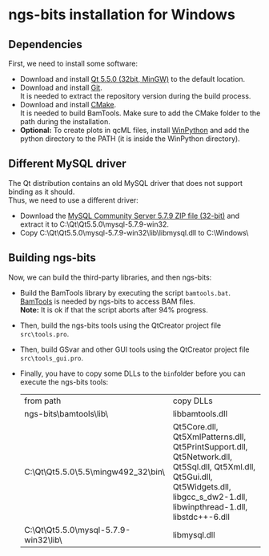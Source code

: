 
# ngs-bits installation for Windows

## Dependencies

First, we need to install some software:

* Download and install [Qt 5.5.0 (32bit, MinGW)](http://download.qt.io/archive/qt/5.5/5.5.0/) to the default location.
* Download and install [Git](https://git-scm.com/download/win).  
  It is needed to extract the repository version during the build process.  
* Download and install [CMake](http://www.cmake.org/cmake/resources/software.html).  
  It is needed to build BamTools. Make sure to add the CMake folder to the path during the installation.
* **Optional:** To create plots in qcML files, install [WinPython](http://winpython.github.io/) and add the python directory to the PATH (it is inside the WinPython directory).

## Different MySQL driver

The Qt distribution contains an old MySQL driver that does not support binding as it should.  
Thus, we need to use a different driver:

* Download the [MySQL Community Server 5.7.9 ZIP file (32-bit)](http://downloads.mysql.com/archives/community/) and extract it to C:\Qt\Qt5.5.0\mysql-5.7.9-win32\.  
* Copy C:\Qt\Qt5.5.0\mysql-5.7.9-win32\lib\libmysql.dll to C:\Windows\


## Building ngs-bits
Now, we can build the third-party libraries, and then ngs-bits:

* Build the BamTools library by executing the script `bamtools.bat`. [BamTools](http://sourceforge.net/projects/bamtools/) is needed by ngs-bits to access BAM files.  
  **Note:** It is ok if that the script aborts after 94% progress. 
* Then, build the ngs-bits tools using the QtCreator project file `src\tools.pro`.  
* Then, build GSvar and other GUI tools using the QtCreator project file `src\tools_gui.pro`.  
* Finally, you have to copy some DLLs to the `bin`folder before you can execute the ngs-bits tools:

	<table>
		<tr>
			<td>from path</td>
			<td>copy DLLs</td>
		</tr>
		<tr>
			<td>ngs-bits\bamtools\lib\</td>
			<td>libbamtools.dll</td>
		</tr>
		<tr>
			<td>C:\Qt\Qt5.5.0\5.5\mingw492_32\bin\</td>
			<td>Qt5Core.dll, Qt5XmlPatterns.dll, Qt5PrintSupport.dll, Qt5Network.dll, Qt5Sql.dll, Qt5Xml.dll, Qt5Gui.dll, Qt5Widgets.dll, libgcc_s_dw2-1.dll, libwinpthread-1.dll, libstdc++-6.dll</td>
		</tr>
		<tr>
			<td>C:\Qt\Qt5.5.0\mysql-5.7.9-win32\lib\</td>
			<td>libmysql.dll</td>
		</tr>
	</table>
	




